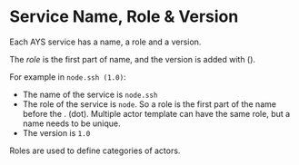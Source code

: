 # Service Name, Role & Version

Each AYS service has a name, a role and a version.

The _role_ is the first part of name, and the version is added with ().

For example in `node.ssh (1.0)`:

- The name of the service is `node.ssh`
- The role of the service is `node`. So a role is the first part of the name before the . (dot). Multiple actor template can have the same role, but a name needs to be unique.
- The version is `1.0`

Roles are used to define categories of actors.
